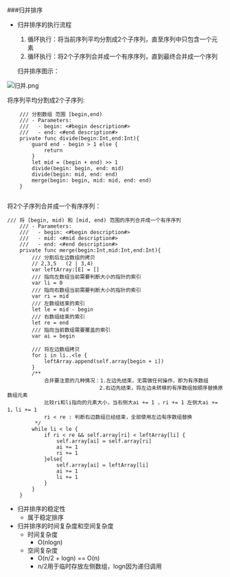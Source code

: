 ###归并排序
- 归并排序的执行流程
   1. 循环执行：将当前序列平均分割成2个子序列，直至序列中只包含一个元素
   2. 循环执行：将2个子序列合并成一个有序序列，直到最终合并成一个序列
   
   归并排序图示：
   
![归并.png](https://i.loli.net/2020/08/24/uFmNn1TfqCAga7o.png)

将序列平均分割成2个子序列:

```
    /// 分割数组 范围 [begin,end)
    /// - Parameters:
    ///   - begin: <#begin description#>
    ///   - end: <#end description#>
    private func divide(begin:Int,end:Int){
        guard end - begin > 1 else {
            return
        }
        let mid = (begin + end) >> 1
        divide(begin: begin, end: mid)
        divide(begin: mid, end: end)
        merge(begin: begin, mid: mid, end: end)
    }
    
```
 
将2个子序列合并成一个有序序列：

```
/// 将 [begin, mid) 和 [mid, end) 范围的序列合并成一个有序序列
    /// - Parameters:
    ///   - begin: <#begin description#>
    ///   - mid: <#mid description#>
    ///   - end: <#end description#>
    private func merge(begin:Int,mid:Int,end:Int){
        /// 分割后左边数组的拷贝
        // 2,3,5   (2 | 3,4)
        var leftArray:[E] = []
        /// 指向左数组当前需要判断大小的指针的索引
        var li = 0
        /// 指向右数组当前需要判断大小的指针的索引
        var ri = mid
        /// 左数组结束的索引
        let le = mid - begin
        /// 右数组结束的索引
        let re = end
        /// 指向当前数组需要覆盖的索引
        var ai = begin
        
        /// 将左边数组拷贝
        for i in li..<le {
            leftArray.append(self.array[begin + i])
        }
        /**
            合并要注意的几种情况：1.左边先结束，无需做任何操作，即为有序数组
                              2.右边先结束，将左边未转移的有序数组按顺序替换原数组元素
            比较ri和li指向的元素大小，当右侧大ai += 1 ，ri += 1 左侧大ai += 1，li += 1
            ri < re : 判断右边数组已经结束，全部使用左边有序数组替换
         */
        while li < le {
            if ri < re && self.array[ri] < leftArray[li] {
                self.array[ai] = self.array[ri]
                ai += 1
                ri += 1
            }else{
                self.array[ai] = leftArray[li]
                ai += 1
                li += 1
            }
        }
    }
```


- 归并排序的稳定性
	- 属于稳定排序
- 归并排序的时间复杂度和空间复杂度
	- 时间复杂度
		- O(nlogn)
	- 空间复杂度
		- O(n/2 + logn) == O(n)
		- n/2用于临时存放左侧数组，logn因为递归调用

    
